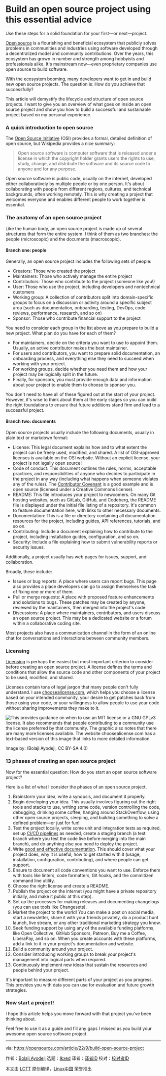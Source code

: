 [#]: subject: "Build an open source project using this essential advice"
[#]: via: "https://opensource.com/article/22/9/build-open-source-project"
[#]: author: "Bolaji Ayodeji https://opensource.com/users/bolajiayodeji"
[#]: collector: "lkxed"
[#]: translator: "wcjjdlhws"
[#]: reviewer: " "
[#]: publisher: " "
[#]: url: " "

Build an open source project using this essential advice
======
Use these steps for a solid foundation for your first—or next—project.

[Open source][2] is a flourishing and beneficial ecosystem that publicly solves problems in communities and industries using software developed through a decentralized model and community contributions. Over the years, this ecosystem has grown in number and strength among hobbyists and professionals alike. It's mainstream now—even proprietary companies use open source to build software.

With the ecosystem booming, many developers want to get in and build new open source projects. The question is: How do you achieve that successfully?

This article will demystify the lifecycle and structure of open source projects. I want to give you an overview of what goes on inside an open source project and show you how to build a successful and sustainable project based on my personal experience.

### A quick introduction to open source

The [Open Source Initiative][3] (OSI) provides a formal, detailed definition of open source, but Wikipedia provides a nice summary:

> Open source software is computer software that is released under a license in which the copyright holder grants users the rights to use, study, change, and distribute the software and its source code to anyone and for any purpose.

Open source software is public code, usually on the internet, developed either collaboratively by multiple people or by one person. It's about collaborating with people from different regions, cultures, and technical backgrounds, often working remotely. This is why creating a project that welcomes everyone and enables different people to work together is essential.

### The anatomy of an open source project

Like the human body, an open source project is made up of several structures that form the entire system. I think of them as two branches: the people (microscopic) and the documents (macroscopic).

#### Branch one: people

Generally, an open source project includes the following sets of people:

* Creators: Those who created the project
* Maintainers: Those who actively manage the entire project
* Contributors: Those who contribute to the project (someone like you!)
* User: Those who use the project, including developers and nontechnical customers
* Working group: A collection of contributors split into domain-specific groups to focus on a discussion or activity around a specific subject area (such as documentation, onboarding, testing, DevOps, code reviews, performance, research, and so on)
* Sponsor: Those who contribute financial support to the project

You need to consider each group in the list above as you prepare to build a new project. What plan do you have for each of them?

* For maintainers, decide on the criteria you want to use to appoint them. Usually, an active contributor makes the best maintainer.
* For users and contributors, you want to prepare solid documentation, an onboarding process, and everything else they need to succeed when working with your project.
* For working groups, decide whether you need them and how your project may be logically split in the future.
* Finally, for sponsors, you must provide enough data and information about your project to enable them to choose to sponsor you.

You don't need to have all of these figured out at the start of your project. However, it's wise to think about them at the early stages so you can build the right foundations to ensure that future additions stand firm and lead to a successful project.

#### Branch two: documents

Open source projects usually include the following documents, usually in plain text or markdown format:

* License: This legal document explains how and to what extent the project can be freely used, modified, and shared. A list of OSI-approved licenses is available on the OSI website. Without an explicit license, your project is not legally open source!
* Code of conduct: This document outlines the rules, norms, acceptable practices, and responsibilities of anyone who decides to participate in the project in any way (including what happens when someone violates any of the rules). The [Contributor Covenant][4] is a good example and is open source (licensed under a Creative Commons license).
* README: This file introduces your project to newcomers. On many Git hosting websites, such as GitLab, GitHub, and Codeberg, the README file is displayed under the initial file listing of a repository. It's common to feature documentation here, with links to other necessary documents.
* Documentation: This is a file or directory containing all documentation resources for the project, including guides, API references, tutorials, and so on.
* Contributing: Include a document explaining how to contribute to the project, including installation guides, configuration, and so on.
* Security: Include a file explaining how to submit vulnerability reports or security issues.

Additionally, a project usually has web pages for issues, support, and collaboration.

Broadly, these include:

* Issues or bug reports: A place where users can report bugs. This page also provides a place developers can go to assign themselves the task of fixing one or more of them.
* Pull or merge requests: A place with proposed feature enhancements and solutions to bugs. These patches may be created by anyone, reviewed by the maintainers, then merged into the project's code.
* Discussions: A place where maintainers, contributors, and users discuss an open source project. This may be a dedicated website or a forum within a collaborative coding site.

Most projects also have a communication channel in the form of an online chat for conversations and interactions between community members.

### Licensing

[Licensing][5] is perhaps the easiest but most important criterion to consider before creating an open source project. A license defines the terms and conditions that allow the source code and other components of your project to be used, modified, and shared.

Licenses contain tons of legal jargon that many people don't fully understand. I use [choosealicense.com][6], which helps you choose a license based on your intended community, your desire to get patches back from those using your code, or your willingness to allow people to use your code without sharing improvements they make to it.

![This provides guidance on when to use an MIT license or a GNU GPLv3 license. It also recommends that people contributing to a community use the license preferred by that community. The graphic also notes that there are many more licenses available. The website choosealicense.com has a text-based version of this image that links to more detailed information.][7]

Image by: (Bolaji Ayodeji, CC BY-SA 4.0)

### 13 phases of creating an open source project

Now for the essential question: How do you start an open source software project?

Here is a list of what I consider the phases of an open source project.

1. Brainstorm your idea, write a synopsis, and document it properly.
2. Begin developing your idea. This usually involves figuring out the right tools and stacks to use, writing some code, version controlling the code, debugging, drinking some coffee, hanging around StackOverflow, using other open source projects, sleeping, and building something to solve a defined problem—or just for fun!
3. Test the project locally, write some unit and integration tests as required, set up [CI/CD pipelines][8] as needed, create a staging branch (a test branch where you test the code live before merging into the main branch), and do anything else you need to deploy the project.
4. Write [good and effective documentation][9]. This should cover what your project does, why it is useful, how to get started with it (usage, installation, configuration, contributing), and where people can get support.
5. Ensure to document all code conventions you want to use. Enforce them with tools like linters, code formatters, Git hooks, and the commitizen command line utility.
6. Choose the right license and create a README.
7. Publish the project on the internet (you might have a private repository initially, and make it public at this step).
8. Set up the processes for making releases and documenting changelogs (you can use tools like Changesets).
9. Market the project to the world! You can make a post on social media, start a newsletter, share it with your friends privately, do a product hunt launch, live stream, or any other traditional marketing strategy you know.
10. Seek funding support by using any of the available funding platforms, like Open Collective, GitHub Sponsors, Patreon, Buy me a Coffee, LiberaPay, and so on. When you create accounts with these platforms, add a link to it in your project's documentation and website.
11. Build a community around your project.
12. Consider introducing working groups to break your project's management into logical parts when required.
13. Continuously implement new ideas that sustain the resources and people behind your project.

It's important to measure different parts of your project as you progress. This provides you with data you can use for evaluation and future growth strategies.

### Now start a project!

I hope this article helps you move forward with that project you've been thinking about.

Feel free to use it as a guide and fill any gaps I missed as you build your awesome open source software project.

--------------------------------------------------------------------------------

via: https://opensource.com/article/22/9/build-open-source-project

作者：[Bolaji Ayodeji][a]
选题：[lkxed][b]
译者：[译者ID](https://github.com/译者ID)
校对：[校对者ID](https://github.com/校对者ID)

本文由 [LCTT](https://github.com/LCTT/TranslateProject) 原创编译，[Linux中国](https://linux.cn/) 荣誉推出

[a]: https://opensource.com/users/bolajiayodeji
[b]: https://github.com/lkxed
[1]: https://opensource.com/sites/default/files/lead-images/BUSINESS_buildtogether.png
[2]: https://opensource.com/resources/what-open-source
[3]: https://opensource.org
[4]: https://www.contributor-covenant.org/version/2/1/code_of_conduct
[5]: https://opensource.com/tags/licensing
[6]: https://choosealicense.com
[7]: https://opensource.com/sites/default/files/2022-09/choosealicense.png
[8]: https://opensource.com/article/19/9/intro-building-cicd-pipelines-jenkins
[9]: https://slides.com/bolajiayodeji/effective-oss-docs
